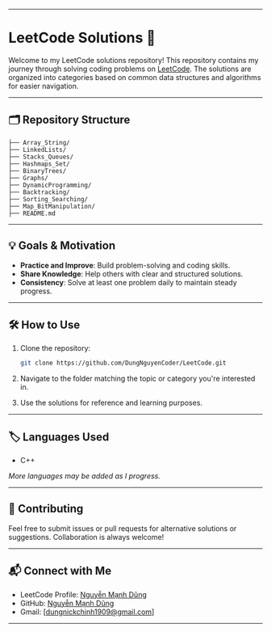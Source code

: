 
---

# LeetCode Solutions 🚀

Welcome to my LeetCode solutions repository! This repository contains my journey through solving coding problems on [LeetCode](https://leetcode.com). The solutions are organized into categories based on common data structures and algorithms for easier navigation.

---

## 🗂 Repository Structure

```
├── Array_String/
├── LinkedLists/
├── Stacks_Queues/
├── Hashmaps_Set/
├── BinaryTrees/
├── Graphs/
├── DynamicProgramming/
├── Backtracking/
├── Sorting_Searching/
├── Map_BitManipulation/
├── README.md
```

---

## 💡 Goals & Motivation

- **Practice and Improve**: Build problem-solving and coding skills.
- **Share Knowledge**: Help others with clear and structured solutions.
- **Consistency**: Solve at least one problem daily to maintain steady progress.

---

## 🛠 How to Use

1. Clone the repository:
   ```bash
   git clone https://github.com/DungNguyenCoder/LeetCode.git
   ```

2. Navigate to the folder matching the topic or category you're interested in.

3. Use the solutions for reference and learning purposes.

---

## 🏷 Languages Used

- C++

*More languages may be added as I progress.*

---

## 📌 Contributing

Feel free to submit issues or pull requests for alternative solutions or suggestions. Collaboration is always welcome!

---

## 📬 Connect with Me

- LeetCode Profile: [Nguyễn Mạnh Dũng](https://leetcode.com/u/DungNguyenCoder/)
- GitHub: [Nguyễn Mạnh Dũng](https://github.com/DungNguyenCoder)
- Gmail: [dungnickchinh1909@gmail.com]

---
